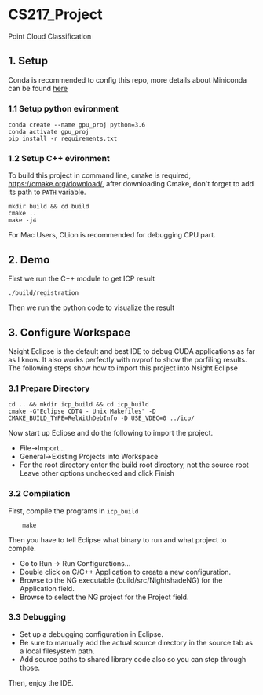 # CS217_Project
Point Cloud Classification

## 1. Setup
Conda is recommended to config this repo, more details about Miniconda can be found [here](https://docs.conda.io/en/latest/miniconda.html)
### 1.1 Setup python evironment
```shell
conda create --name gpu_proj python=3.6
conda activate gpu_proj
pip install -r requirements.txt
```
### 1.2 Setup C++ evironment
To build this project in command line, cmake is required, https://cmake.org/download/, after downloading Cmake, don't forget to add its path to `PATH` variable.
```shell
mkdir build && cd build
cmake ..
make -j4
```
For Mac Users, CLion is recommended for debugging CPU part.


## 2. Demo
First we run the C++ module to get ICP result
```shell
./build/registration
```

Then we run the python code to visualize the result

## 3. Configure Workspace
Nsight Eclipse is the default and best IDE to debug CUDA applications as far as I know. It also works perfectly with nvprof to show the porfiling results. The following steps show how to import this project into Nsight Eclipse

### 3.1 Prepare Directory 
```shell
cd .. && mkdir icp_build && cd icp_build
cmake -G"Eclipse CDT4 - Unix Makefiles" -D CMAKE_BUILD_TYPE=RelWithDebInfo -D USE_VDEC=0 ../icp/
```

Now start up Eclipse and do the following to import the project.
* File→Import...
* General→Existing Projects into Workspace
* For the root directory enter the build root directory, not the source root
Leave other options unchecked and click Finish

### 3.2 Compilation 
First, compile the programs in `icp_build`

```shell
    make
```
Then you have to tell Eclipse what binary to run and what project to compile.

* Go to Run → Run Configurations...
* Double click on C/C++ Application to create a new configuration.
* Browse to the NG executable (build/src/NightshadeNG) for the Application field.
* Browse to select the NG project for the Project field.

### 3.3 Debugging
* Set up a debugging configuration in Eclipse.
* Be sure to manually add the actual source directory in the source tab as a local filesystem path.
* Add source paths to shared library code also so you can step through those.

Then, enjoy the IDE.


